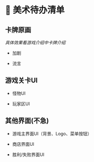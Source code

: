 # 🎨 美术待办清单

## 卡牌原画

*具体效果看游戏介绍中卡牌介绍*

- 加剧

- 流言

## 游戏关卡UI

- 怪物UI

- 玩家区UI

## 其他界面(不急)

- 游戏主界面UI（背景、Logo、菜单按钮）

- 商店界面UI

- 胜利/失败界面UI
